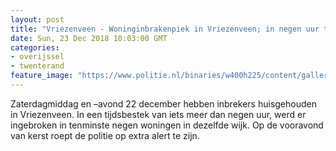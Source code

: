 ```yaml
---
layout: post
title: "Vriezenveen - Woninginbrakenpiek in Vriezenveen; in negen uur tenminste 9 inbraken"
date: Sun, 23 Dec 2018 10:03:00 GMT
categories: 
- overijssel 
- twenterand 
feature_image: "https://www.politie.nl/binaries/w400h225/content/gallery/politie/stockfotos/logos/politie-embleem.jpg"
---
```


Zaterdagmiddag en –avond 22 december hebben inbrekers huisgehouden in Vriezenveen. In een tijdsbestek van iets meer dan negen uur, werd er ingebroken in tenminste negen woningen in dezelfde wijk. Op de vooravond van kerst roept de politie op extra alert te zijn.
